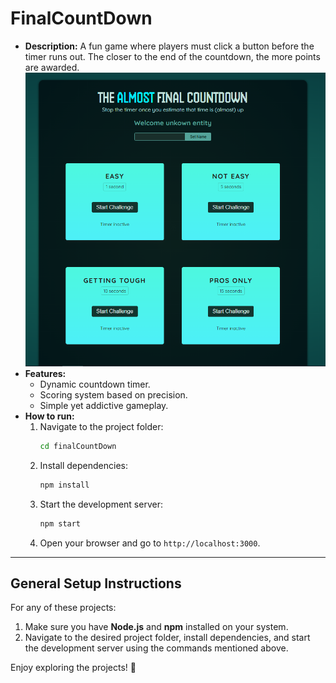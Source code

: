 # FinalCountDown

- **Description:** A fun game where players must click a button before the timer runs out. The closer to the end of the countdown, the more points are awarded.
  ![AppInterface](image.PNG)
- **Features:**
  - Dynamic countdown timer.
  - Scoring system based on precision.
  - Simple yet addictive gameplay.
- **How to run:**
  1.  Navigate to the project folder:
      ```bash
      cd finalCountDown
      ```
  2.  Install dependencies:
      ```bash
      npm install
      ```
  3.  Start the development server:
      ```bash
      npm start
      ```
  4.  Open your browser and go to `http://localhost:3000`.

---

## General Setup Instructions

For any of these projects:

1. Make sure you have **Node.js** and **npm** installed on your system.
2. Navigate to the desired project folder, install dependencies, and start the development server using the commands mentioned above.

Enjoy exploring the projects! 🎉
